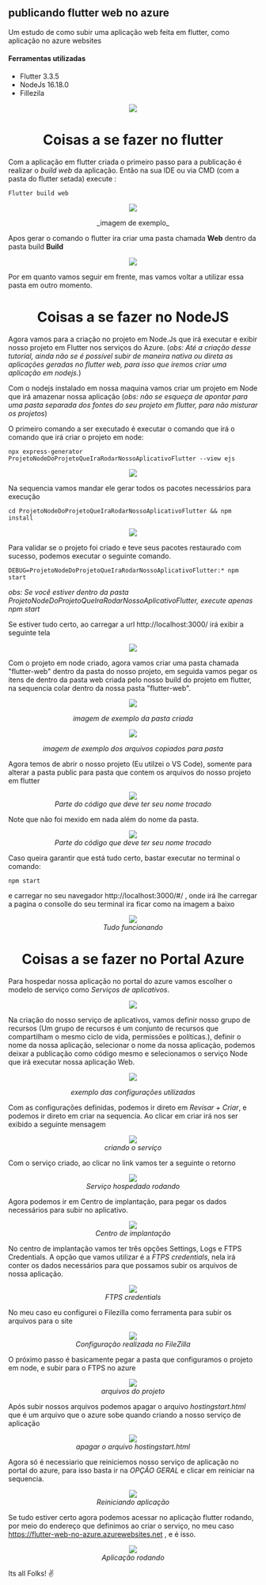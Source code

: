 ## publicando flutter web no azure

Um estudo de como subir uma aplicação web feita em flutter, como aplicação no azure websites

#### Ferramentas utilizadas

* Flutter 3.3.5
* NodeJs 16.18.0
* Fillezila 

<p align="center">
<img  src="https://user-images.githubusercontent.com/7662248/198142894-28e61214-0308-4de4-a174-f67f2a534c61.png">
</p>



<div align="center">
<h1><b>Coisas a se fazer no flutter</b></h1>
</div>

Com a aplicação em flutter criada o primeiro passo para a publicação é realizar o _build web_ da aplicação. Então na sua IDE ou via CMD (com a pasta do flutter setada) execute : 

```
Flutter build web
```

<p align="center">
<img  src="https://user-images.githubusercontent.com/7662248/198140778-cca342e2-149d-46ea-b012-9f1af7522ef3.png">
</p>
<p align="center">
_imagem de exemplo_
</p>

Apos gerar o comando o flutter ira criar uma pasta chamada **Web** dentro da pasta build **Build**

<p align="center">
<img  src="https://user-images.githubusercontent.com/7662248/198141617-6cd21899-5cc7-4729-b914-627ed5d6aee6.png">
</p>

Por em quanto vamos seguir em frente, mas vamos voltar a utilizar essa pasta em outro momento.


<div align="center">
<h1><b>Coisas a se fazer no NodeJS</b></h1>
</div>

Agora vamos para a criação no projeto em Node.Js que irá executar e exibir nosso projeto em Flutter nos serviços do Azure. 
(_obs: Até a criação desse tutorial, ainda não se é possível subir de maneira nativa ou direta as aplicações geradas no flutter web, para isso que iremos criar uma aplicação em nodejs._)

Com o nodejs instalado em nossa maquina vamos criar um projeto em Node que irá amazenar nossa aplicação (_obs: não se esqueça de apontar para uma pasta separada dos fontes do seu projeto em flutter, para não misturar os projetos_)

O primeiro comando a ser executado é executar o comando que irá o comando que irá criar o projeto em node:

```
npx express-generator ProjetoNodeDoProjetoQueIraRodarNossoAplicativoFlutter --view ejs
```

<p align="center">
<img  src="https://user-images.githubusercontent.com/7662248/198144421-a19eb34f-6888-444b-9321-e85ebd490c5f.png">
</p>

Na sequencia vamos mandar ele gerar todos os pacotes necessários para execução
```
cd ProjetoNodeDoProjetoQueIraRodarNossoAplicativoFlutter && npm install
```

<p align="center">
<img  src="https://user-images.githubusercontent.com/7662248/198145075-102aa8d4-0e86-4409-9e01-795c93fe17a8.png">
</p>

Para validar se o projeto foi criado e teve seus pacotes restaurado com sucesso, podemos executar o seguinte comando.
```
DEBUG=ProjetoNodeDoProjetoQueIraRodarNossoAplicativoFlutter:* npm start
```
_obs: Se você estiver dentro da pasta ProjetoNodeDoProjetoQueIraRodarNossoAplicativoFlutter, execute apenas npm start_

Se estiver tudo certo, ao carregar a url http://localhost:3000/ irá exibir a seguinte tela 

<p align="center">
<img  src="https://user-images.githubusercontent.com/7662248/198145789-432a35b2-a5f5-44f9-a065-0d34e8cda8bc.png">
</p>

Com o projeto em node criado, agora vamos criar uma pasta chamada "flutter-web" dentro da pasta do nosso projeto, em seguida vamos pegar os itens de dentro da pasta web criada pelo nosso build do projeto em flutter, na sequencia colar dentro da nossa pasta "flutter-web".

<p align="center">
<img  src="https://user-images.githubusercontent.com/7662248/198146485-14d82558-486f-479a-864f-99dc69233a59.png">
</p>
<p align="center">
<i>imagem de exemplo da pasta criada</i>
</p>

<p align="center">
<img  src="https://user-images.githubusercontent.com/7662248/198146684-bc1f46c7-c97d-4865-865e-b3358934c248.png">
</p>
<p align="center">
<i>imagem de exemplo dos arquivos copiados para pasta</i>
</p>

Agora temos de abrir o nosso projeto (Eu utilzei o VS Code), somente para alterar a pasta public para pasta que contem os arquivos do nosso projeto em flutter

<p align="center">
<img  src="https://user-images.githubusercontent.com/7662248/198334269-19797541-2cf1-4746-9e68-7db52a5238d8.png">
</br><i>Parte do código que deve ter seu nome trocado</i>
</p>

Note que não foi mexido em nada além do nome da pasta.

<p align="center">
<img  src="https://user-images.githubusercontent.com/7662248/198334577-006ef012-711a-400f-8729-0e9a8bbf92bd.png">
</br><i>Parte do código que deve ter seu nome trocado</i>
</p>

Caso queira garantir que está tudo certo, bastar executar no terminal o comando:
```
npm start
```
e carregar no seu navegador http://localhost:3000/#/ , onde irá lhe carregar a pagina o consolle do seu terminal ira ficar como na imagem a baixo

<p align="center">
<img  src="https://user-images.githubusercontent.com/7662248/198335452-8177e06d-db8f-49ff-b378-78e888751ea0.png">
</br><i>Tudo funcionando</i>
</p>


<div align="center">
<h1><b>Coisas a se fazer no Portal Azure</b></h1>
</div>

Para hospedar nossa aplicação no portal do azure vamos escolher o modelo de serviço como *Serviços de aplicativos*. 

<p align="center">
<img  src="https://user-images.githubusercontent.com/7662248/198321701-2c3f8927-9073-4e31-8fb6-f7ec3eff471f.png">
</p>

Na criação do nosso serviço de aplicativos, vamos definir nosso grupo de recursos (Um grupo de recursos é um conjunto de recursos que compartilham o mesmo ciclo de vida, permissões e políticas.), definir o nome da nossa aplicação, selecionar o nome da nossa aplicação, podemos deixar a publicação como código mesmo e selecionamos o serviço Node que irá executar nossa aplicação Web.

<p align="center">
<img  src="https://user-images.githubusercontent.com/7662248/198328149-f03c6a24-2138-4873-9664-2acef07083d6.png">
</p>
<p align="center">
<i>exemplo das configurações utilizadas</i>
</p>

Com as configurações definidas, podemos ir direto em *Revisar + Criar*, e podemos ir direto em criar na sequencia. 
Ao clicar em criar irá nos ser exibido a seguinte mensagem

<p align="center">
<img  src="https://user-images.githubusercontent.com/7662248/198329383-d8c4960f-0f88-4b1d-952e-9e8e71f3c435.png">
</br><i>criando o serviço</i>
</p>


Com o serviço criado, ao clicar no link vamos ter a seguinte o retorno
<p align="center">
<img  src="https://user-images.githubusercontent.com/7662248/198331205-57829c5b-cd77-4671-80f5-db3767735a1b.png">
</br><i>Serviço hospedado rodando</i>
</p>

Agora podemos ir em Centro de implantação, para pegar os dados necessários para subir no aplicativo.

<p align="center">
<img  src="https://user-images.githubusercontent.com/7662248/198330747-30838644-a6b1-4213-a426-6e61d8ffce66.png">
</br><i>Centro de implantação</i>
</p>

No centro de implantação vamos ter três opções Settings, Logs e FTPS Credentials. A opção que vamos utilizar é a *FTPS credentials*, nela irá conter os dados necessários para que possamos subir os arquivos de nossa aplicação.

<p align="center">
<img  src="https://user-images.githubusercontent.com/7662248/198332049-7829c016-bb63-4d39-bfac-d0468352e6df.png">
</br><i>FTPS credentials</i>
</p>

No meu caso eu configurei o Filezilla como ferramenta para subir os arquivos para o site

<p align="center">
<img  src="https://user-images.githubusercontent.com/7662248/198332628-dde8d987-d1ac-4727-b708-48bf522843f2.png">
</br><i>Configuração realizada no FileZilla</i>
</p>

O próximo passo é basicamente pegar a pasta que configuramos o projeto em node, e subir para o FTPS no azure
<p align="center">
<img  src="https://user-images.githubusercontent.com/7662248/198333331-8bc27b3f-0694-4853-989a-c7ea887626d0.png">
</br><i>arquivos do projeto</i>
</p>


 Após subir nossos arquivos podemos apagar o arquivo *hostingstart.html* que é um arquivo que o azure sobe quando criando a nosso serviço de aplicação
<p align="center">
<img  src="https://user-images.githubusercontent.com/7662248/198337265-e0da40e0-33ab-4e9d-af83-d7f9fa601b64.png">
</br><i>apagar o arquivo hostingstart.html</i>
</p>

Agora só é necessiario que reiniciemos nosso serviço de aplicação no portal do azure, para isso basta ir na *OPÇÃO GERAL* e clicar em reiniciar na sequencia. 
<p align="center">
<img  src="https://user-images.githubusercontent.com/7662248/198338600-ee490790-ae23-4478-94e3-2c6abb955db5.png">
</br><i>Reiniciando aplicação</i>
</p>


Se tudo estiver certo agora podemos acessar no aplicação flutter rodando, por meio do endereço que definimos ao criar o serviço, no meu caso https://flutter-web-no-azure.azurewebsites.net , e é isso.

<p align="center">
<img  src="[https://user-images.githubusercontent.com/7662248/198338600-ee490790-ae23-4478-94e3-2c6abb955db5.png](https://user-images.githubusercontent.com/7662248/198339885-e022b8c0-61fb-4acc-a517-5a986a71536e.png)">
</br><i>Aplicação rodando</i>
</p>



Its all Folks! ✌️
